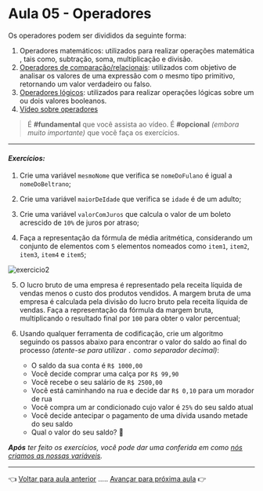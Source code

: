 # Aula 05 - Operadores

Os operadores podem ser divididos da seguinte forma:

  1. Operadores matemáticos: utilizados para realizar operações matemática , tais como, subtração, soma, multiplicação e divisão.
  2. [Operadores de comparação/relacionais](https://www.treinaweb.com.br/blog/operadores-de-comparacao-na-programacao#:~:text=Tabela%20de%20operadores%20de%20compara%C3%A7%C3%A3o,seja%20maior%20que%20o%20segundo): utilizados com objetivo de analisar os valores de uma expressão com o mesmo tipo primitivo, retornando um valor verdadeiro ou falso.
  3. [Operadores lógicos](https://ricardo-reis.medium.com/operadores-l%C3%B3gicos-logical-operators-b0687819d1a5): utilizados para realizar operações lógicas sobre um ou dois valores booleanos.
  4. [Vídeo sobre operadores](https://www.youtube.com/watch?v=FDrR18rvvCc)

> É **#fundamental** que você assista ao vídeo. É **#opcional** _(embora muito importante)_ que você faça os exercícios.

---

#### _Exercícios:_

1) Crie uma variável `mesmoNome` que verifica se `nomeDoFulano` é igual a `nomeDoBeltrano`;

2) Crie uma variável `maiorDeIdade` que verifica se `idade` é de um adulto;

3) Crie uma variável `valorComJuros` que calcula o valor de um boleto acrescido de `10%` de juros por atraso;

4) Faça a representação da fórmula de média aritmética, considerando um conjunto de elementos com `5` elementos nomeados como `item1`, `item2`, `item3`, `item4` e `item5`;


![exercicio2](https://user-images.githubusercontent.com/110126661/189503644-d92b87ac-9adf-403b-be3a-5408da7fb8b9.PNG)


5) O lucro bruto de uma empresa é representado pela receita líquida de vendas menos o custo dos produtos vendidos. A margem bruta de uma empresa é calculada pela divisão do lucro bruto pela receita líquida de vendas. Faça a representação da fórmula da margem bruta, multiplicando o resultado final por `100` para obter o valor percentual;

6) Usando qualquer ferramenta de codificação, crie um algoritmo seguindo os passos abaixo para encontrar o valor do saldo ao final do processo _(atente-se para utilizar `.` como separador decimal)_:
   * O saldo da sua conta é `R$ 1000,00`
   * Você decide comprar uma calça por `R$ 99,90`
   * Você recebe o seu salário de `R$ 2500,00`
   * Você está caminhando na rua e decide dar `R$ 0,10` para um morador de rua
   * Você compra um ar condicionado cujo valor é `25%` do seu saldo atual
   * Você decide antecipar o pagamento de uma dívida usando metade do seu saldo
   * Qual o valor do seu saldo? 🤔

_**Após** ter feito os exercícios, você pode dar uma conferida em como [nós criamos as nossas variáveis](resolucao.md)._

---

👈 [Voltar para aula anterior](../aula04/aula.md) ..... [Avançar para próxima aula](../aula06/aula.md) 👉
